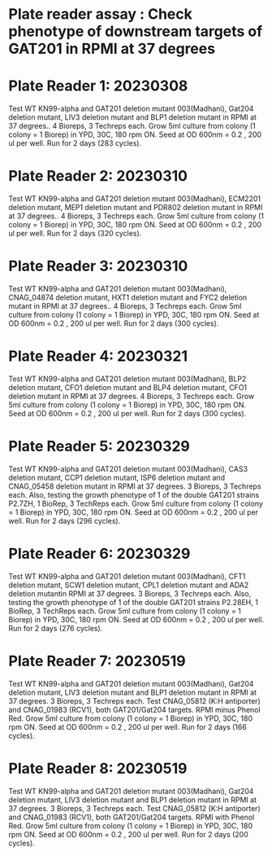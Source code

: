 # Plate reader assay : Check phenotype of downstream targets of GAT201 in RPMI at 37 degrees

# Plate Reader 1: 20230308
Test WT KN99-alpha and GAT201 deletion mutant 003(Madhani), Gat204 deletion mutant, LIV3 deletion mutant and BLP1 deletion mutant in RPMI at 37 degrees..
4 Bioreps, 3 Techreps each.
Grow 5ml culture from colony (1 colony = 1 Biorep) in YPD, 30C, 180 rpm ON.
Seed at OD 600nm = 0.2 , 200 ul per well.
Run for 2 days (283 cycles).

# Plate Reader 2: 20230310
Test WT KN99-alpha and GAT201 deletion mutant 003(Madhani), ECM2201 deletion mutant, MEP1 deletion mutant and PDR802 deletion mutant in RPMI at 37 degrees..
4 Bioreps, 3 Techreps each.
Grow 5ml culture from colony (1 colony = 1 Biorep) in YPD, 30C, 180 rpm ON.
Seed at OD 600nm = 0.2 , 200 ul per well.
Run for 2 days (320 cycles).

# Plate Reader 3: 20230310
Test WT KN99-alpha and GAT201 deletion mutant 003(Madhani), CNAG_04874 deletion mutant, HXT1 deletion mutant and FYC2 deletion mutant in RPMI at 37 degrees..
4 Bioreps, 3 Techreps each.
Grow 5ml culture from colony (1 colony = 1 Biorep) in YPD, 30C, 180 rpm ON.
Seed at OD 600nm = 0.2 , 200 ul per well.
Run for 2 days (300 cycles).

# Plate Reader 4: 20230321
Test WT KN99-alpha and GAT201 deletion mutant 003(Madhani), BLP2 deletion mutant, CFO1 deletion mutant and BLP4 deletion mutant, CFO1 deletion mutant in RPMI at 37 degrees.
4 Bioreps, 3 Techreps each.
Grow 5ml culture from colony (1 colony = 1 Biorep) in YPD, 30C, 180 rpm ON.
Seed at OD 600nm = 0.2 , 200 ul per well.
Run for 2 days (300 cycles).

# Plate Reader 5: 20230329
Test WT KN99-alpha and GAT201 deletion mutant 003(Madhani), CAS3 deletion mutant, CCP1 deletion mutant, ISP6 deletion mutant and CNAG_05458 deletion mutant in RPMI at 37 degrees.
3 Bioreps, 3 Techreps each.
Also, testing the growth phenotype of 1 of the double GAT201 strains P2.7ZH, 1 BioRep, 3 TechReps each.
Grow 5ml culture from colony (1 colony = 1 Biorep) in YPD, 30C, 180 rpm ON.
Seed at OD 600nm = 0.2 , 200 ul per well.
Run for 2 days (296 cycles).

# Plate Reader 6: 20230329
Test WT KN99-alpha and GAT201 deletion mutant 003(Madhani), CFT1 deletion mutant, SCW1 deletion mutant, CPL1 deletion mutant and ADA2 deletion mutantin RPMI at 37 degrees.
3 Bioreps, 3 Techreps each.
Also, testing the growth phenotype of 1 of the double GAT201 strains P2.28EH, 1 BioRep, 3 TechReps each.
Grow 5ml culture from colony (1 colony = 1 Biorep) in YPD, 30C, 180 rpm ON.
Seed at OD 600nm = 0.2 , 200 ul per well.
Run for 2 days (276 cycles).

# Plate Reader 7: 20230519
Test WT KN99-alpha and GAT201 deletion mutant 003(Madhani), Gat204 deletion mutant, LIV3 deletion mutant and BLP1 deletion mutant in RPMI at 37 degrees.
3 Bioreps, 3 Techreps each.
Test CNAG_05812 (K:H antiporter) and CNAG_01983 (RCV1), both GAT201/Gat204 targets.
RPMI minus Phenol Red.
Grow 5ml culture from colony (1 colony = 1 Biorep) in YPD, 30C, 180 rpm ON.
Seed at OD 600nm = 0.2 , 200 ul per well.
Run for 2 days (166 cycles).

# Plate Reader 8: 20230519
Test WT KN99-alpha and GAT201 deletion mutant 003(Madhani), Gat204 deletion mutant, LIV3 deletion mutant and BLP1 deletion mutant in RPMI at 37 degrees.
3 Bioreps, 3 Techreps each.
Test CNAG_05812 (K:H antiporter) and CNAG_01983 (RCV1), both GAT201/Gat204 targets.
RPMI with Phenol Red.
Grow 5ml culture from colony (1 colony = 1 Biorep) in YPD, 30C, 180 rpm ON.
Seed at OD 600nm = 0.2 , 200 ul per well.
Run for 2 days (200 cycles).

